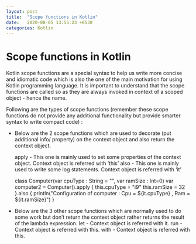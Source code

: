 ```yaml
---
layout: post
title:  "Scope functions in Kotlin"
date:   2020-08-05 13:55:23 +0530
categories: Kotlin
---
```


# Scope functions in Kotlin

Kotlin scope functions are a special syntax to help us write more concise and idiomatic code which is also the one of the main motivation for using Kotlin programming language. It is important to understand that the scope functions are called so as they are always invoked in context of a scoped object - hence the name.

Following are the types of scope functions (remember these scope functions do not provide any additional functionality but provide smarter syntax to write compact code) :

* Below are the 2 scope functions which are used to decorate (put additional info/ property) on the context object and also return the context object.

	apply - This one is mainly used to set some properties of the context object. Context object is referred with ‘this’
 	also - This one is mainly used to write some log statements. Context object is referred with ‘it’


	class Computer(var cpuType : String = "", var ramSize : Int=0)
var computer2 = Computer().apply {
    this.cpuType = "i9"
    this.ramSize = 32
}.also {
    println("Configuration of computer : Cpu =  ${it.cpuType} , Ram = ${it.ramSize}")
}



* Below are the 3 other scope functions which are normally used to do some work but don’t return the context object rather returns the result of the lambda expression.
	let - Context object is referred with it.
	run - Context object is referred with this.
	with - Context object is referred with this.
